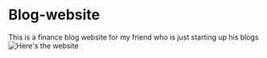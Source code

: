 # Blog-website
This is a finance blog website for my friend who is just starting up his blogs
![Here's the website](https://SauravIsAlive.github.io/Blog-website) 
